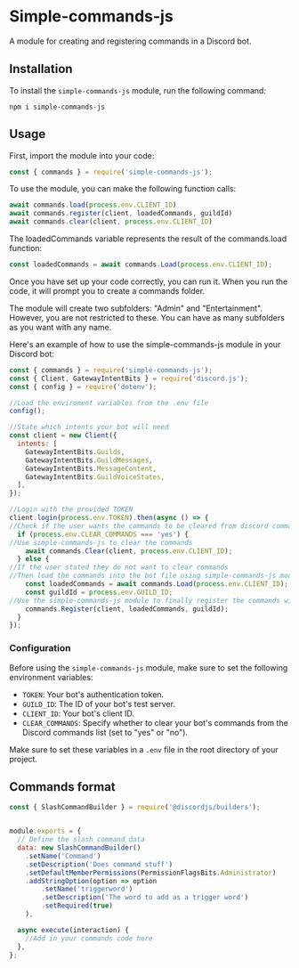 # Simple-commands-js

A module for creating and registering commands in a Discord bot.

## Installation

To install the `simple-commands-js` module, run the following command:

```shell
npm i simple-commands-js
```



## Usage

First, import the module into your code:

```js
const { commands } = require('simple-commands-js');
```
To use the module, you can make the following function calls:

```js
await commands.load(process.env.CLIENT_ID)
await commands.register(client, loadedCommands, guildId)
await commands.clear(client, process.env.CLIENT_ID)
```
The loadedCommands variable represents the result of the commands.load function:
```js
const loadedCommands = await commands.Load(process.env.CLIENT_ID);
```
Once you have set up your code correctly, you can run it. When you run the code, it will prompt you to create a commands folder.

The module will create two subfolders: "Admin" and "Entertainment". However, you are not restricted to these. You can have as many subfolders as you want with any name.


Here's an example of how to use the simple-commands-js module in your Discord bot:

```js
const { commands } = require('simple-commands-js');
const { Client, GatewayIntentBits } = require('discord.js');
const { config } = require('dotenv');

//Load the enviroment variables from the .env file
config();

//State which intents your bot will need
const client = new Client({
  intents: [
    GatewayIntentBits.Guilds,
    GatewayIntentBits.GuildMessages,
    GatewayIntentBits.MessageContent,
    GatewayIntentBits.GuildVoiceStates,
  ],
});

//Login with the provided TOKEN
client.login(process.env.TOKEN).then(async () => {
//Check if the user wants the commands to be cleared from discord commands list
  if (process.env.CLEAR_COMMANDS === 'yes') {
//Use simple-commands-js to clear the commands
    await commands.Clear(client, process.env.CLIENT_ID);
  } else {
//If the user stated they do not want to clear commands 
//Then load the commands into the bot file using simple-commands-js module
    const loadedCommands = await commands.Load(process.env.CLIENT_ID); // Await the result of the Load function
    const guildId = process.env.GUILD_ID;
//Use the simple-commands-js module to finally register the commands with discord
    commands.Register(client, loadedCommands, guildId);
  }
});

```
### Configuration

Before using the `simple-commands-js` module, make sure to set the following environment variables:

- `TOKEN`: Your bot's authentication token.
- `GUILD_ID`: The ID of your bot's test server.
- `CLIENT_ID`: Your bot's client ID.
- `CLEAR_COMMANDS`: Specify whether to clear your bot's commands from the Discord commands list (set to "yes" or "no").

Make sure to set these variables in a `.env` file in the root directory of your project.


## Commands format
```js
const { SlashCommandBuilder } = require('@discordjs/builders');


module.exports = {
  // Define the slash command data
  data: new SlashCommandBuilder()
    .setName('Command')
    .setDescription('Does command stuff')
    .setDefaultMemberPermissions(PermissionFlagsBits.Administrator)
    .addStringOption(option => option
        .setName('triggerword')
        .setDescription('The word to add as a trigger word')
        .setRequired(true)
    ),

  async execute(interaction) {
    //Add in your commands code here
  },
};

```
